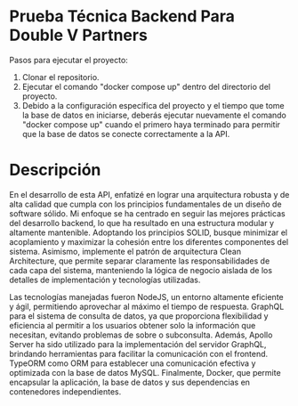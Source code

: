# Prueba Técnica Backend Para Double V Partners

Pasos para ejecutar el proyecto:

1. Clonar el repositorio.
2. Ejecutar el comando "docker compose up" dentro del directorio del proyecto.
3. Debido a la configuración específica del proyecto y el tiempo que tome la base de datos en iniciarse, deberás ejecutar nuevamente el comando "docker compose up" cuando el primero haya terminado
   para permitir que la base de datos se conecte correctamente a la API.

# Descripción

En el desarrollo de esta API, enfatizé en lograr una arquitectura robusta y de alta calidad que cumpla con los principios fundamentales de un diseño de software sólido. 
Mi enfoque se ha centrado en seguir las mejores prácticas del desarrollo backend, lo que ha resultado en una estructura modular y altamente mantenible. Adoptando los principios SOLID, 
busque minimizar el acoplamiento y maximizar la cohesión entre los diferentes componentes del sistema. Asimismo, implemente el patrón de arquitectura Clean Architecture, que permite 
separar claramente las responsabilidades de cada capa del sistema, manteniendo la lógica de negocio aislada de los detalles de implementación y tecnologías utilizadas.

Las tecnologías manejadas fueron NodeJS, un entorno altamente eficiente y ágil, permitiendo aprovechar al máximo el tiempo de respuesta. 
GraphQL para el sistema de consulta de datos, ya que proporciona flexibilidad y eficiencia al permitir a los usuarios obtener solo la información que necesitan, 
evitando problemas de sobre o subconsulta. Además, Apollo Server ha sido utilizado para la implementación del servidor GraphQL, brindando herramientas para facilitar la comunicación con el frontend.
TypeORM como ORM para establecer una comunicación efectiva y optimizada con la base de datos MySQL. Finalmente, Docker, que permite encapsular la aplicación, la base de datos y 
sus dependencias en contenedores independientes.
